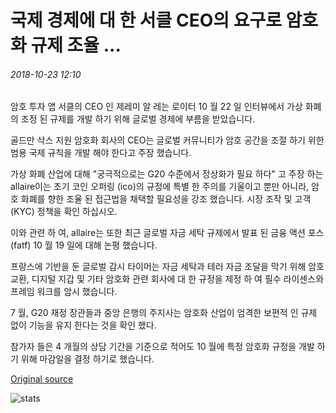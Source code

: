 # 국제 경제에 대 한 서클 CEO의 요구로 암호화 규제 조율 ...

###### 2018-10-23 12:10

암호 투자 앱 서클의 CEO 인 제레미 알 레는 로이터 10 월 22 일 인터뷰에서 가상 화폐의 조정 된 규제를 개발 하기 위해 글로벌 경제에 부름을 받았습니다.

골드만 삭스 지원 암호화 회사의 CEO는 글로벌 커뮤니티가 암호 공간을 조절 하기 위한 범용 국제 규칙을 개발 해야 한다고 주장 했습니다.

가상 화폐 산업에 대해 "궁극적으로는 G20 수준에서 정상화가 필요 하다" 고 주장 하는 allaire이는 초기 코인 오퍼링 (ico)의 규정에 특별 한 주의를 기울이고 뿐만 아니라, 암호 화폐를 향한 조율 된 접근법을 채택할 필요성을 강조 했습니다. 시장 조작 및 고객 (KYC) 정책을 확인 하십시오.

이와 관련 하 여, allaire는 또한 최근 글로벌 자금 세탁 규제에서 발표 된 금융 액션 포스 (fatf) 10 월 19 일에 대해 논평 했습니다.

프랑스에 기반을 둔 글로벌 감시 타이머는 자금 세탁과 테러 자금 조달을 막기 위해 암호 교환, 디지털 지갑 및 기타 암호화 관련 회사에 대 한 규정을 제정 하 여 필수 라이센스와 프레임 워크를 암시 했습니다.

7 월, G20 재정 장관들과 중앙 은행의 주지사는 암호화 산업이 엄격한 보편적 인 규제 없이 기능을 유지 한다는 것을 확인 했다.

참가자 들은 4 개월의 상담 기간을 기준으로 적어도 10 월에 특정 암호화 규정을 개발 하기 위해 마감일을 결정 하기로 했습니다.

[Original source](https://cointelegraph.com/news/circle-ceo-calls-on-global-economies-to-coordinate-on-crypto-regulation)

![stats](https://c.statcounter.com/11760860/0/a89fa40b/1/ "stats")